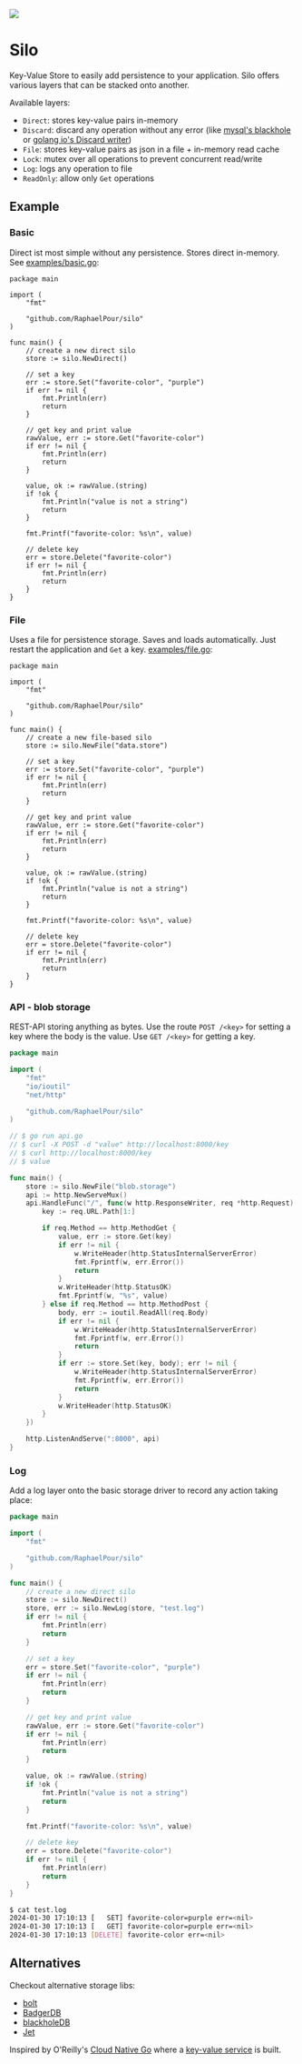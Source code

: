![](logo.png)

# Silo

Key-Value Store to easily add persistence to your application. Silo offers various layers that can be stacked onto
another.

Available layers:

- `Direct`: stores key-value pairs in-memory
- `Discard`: discard any operation without any error (like [mysql's blackhole](https://dev.mysql.com/doc/refman/8.0/en/blackhole-storage-engine.html) or [golang io's Discard writer](https://pkg.go.dev/io#Discard)) 
- `File`: stores key-value pairs as json in a file + in-memory read cache
- `Lock`: mutex over all operations to prevent concurrent read/write
- `Log`: logs any operation to file
- `ReadOnly`: allow only `Get` operations

## Example

### Basic

Direct ist most simple without any persistence. Stores direct in-memory. See [examples/basic.go](examples/basic.go):

```golang
package main

import (
	"fmt"

	"github.com/RaphaelPour/silo"
)

func main() {
	// create a new direct silo
	store := silo.NewDirect()

	// set a key
	err := store.Set("favorite-color", "purple")
	if err != nil {
		fmt.Println(err)
		return
	}

	// get key and print value
	rawValue, err := store.Get("favorite-color")
	if err != nil {
		fmt.Println(err)
		return
	}

	value, ok := rawValue.(string)
	if !ok {
		fmt.Println("value is not a string")
		return
	}

	fmt.Printf("favorite-color: %s\n", value)

	// delete key
	err = store.Delete("favorite-color")
	if err != nil {
		fmt.Println(err)
		return
	}
}
```

### File

Uses a file for persistence storage. Saves and loads automatically. Just restart the application and `Get` a key. [examples/file.go](examples/file.go):

```golang
package main

import (
	"fmt"

	"github.com/RaphaelPour/silo"
)

func main() {
	// create a new file-based silo
	store := silo.NewFile("data.store")

	// set a key
	err := store.Set("favorite-color", "purple")
	if err != nil {
		fmt.Println(err)
		return
	}

	// get key and print value
	rawValue, err := store.Get("favorite-color")
	if err != nil {
		fmt.Println(err)
		return
	}

	value, ok := rawValue.(string)
	if !ok {
		fmt.Println("value is not a string")
		return
	}

	fmt.Printf("favorite-color: %s\n", value)

	// delete key
	err = store.Delete("favorite-color")
	if err != nil {
		fmt.Println(err)
		return
	}
}

```

### API - blob storage

REST-API storing anything as bytes. Use the route `POST /<key>` for setting a key where the body is the value. Use `GET /<key>` for getting a key.

```go
package main

import (
	"fmt"
	"io/ioutil"
	"net/http"

	"github.com/RaphaelPour/silo"
)

// $ go run api.go
// $ curl -X POST -d "value" http://localhost:8000/key
// $ curl http://localhost:8000/key
// $ value

func main() {
	store := silo.NewFile("blob.storage")
	api := http.NewServeMux()
	api.HandleFunc("/", func(w http.ResponseWriter, req *http.Request) {
		key := req.URL.Path[1:]

		if req.Method == http.MethodGet {
			value, err := store.Get(key)
			if err != nil {
				w.WriteHeader(http.StatusInternalServerError)
				fmt.Fprintf(w, err.Error())
				return
			}
			w.WriteHeader(http.StatusOK)
			fmt.Fprintf(w, "%s", value)
		} else if req.Method == http.MethodPost {
			body, err := ioutil.ReadAll(req.Body)
			if err != nil {
				w.WriteHeader(http.StatusInternalServerError)
				fmt.Fprintf(w, err.Error())
				return
			}
			if err := store.Set(key, body); err != nil {
				w.WriteHeader(http.StatusInternalServerError)
				fmt.Fprintf(w, err.Error())
				return
			}
			w.WriteHeader(http.StatusOK)
		}
	})

	http.ListenAndServe(":8000", api)
}
```

### Log

Add a log layer onto the basic storage driver to record any action taking place:

```go
package main

import (
	"fmt"

	"github.com/RaphaelPour/silo"
)

func main() {
	// create a new direct silo
	store := silo.NewDirect()
	store, err := silo.NewLog(store, "test.log")
	if err != nil {
		fmt.Println(err)
		return
	}

	// set a key
	err = store.Set("favorite-color", "purple")
	if err != nil {
		fmt.Println(err)
		return
	}

	// get key and print value
	rawValue, err := store.Get("favorite-color")
	if err != nil {
		fmt.Println(err)
		return
	}

	value, ok := rawValue.(string)
	if !ok {
		fmt.Println("value is not a string")
		return
	}

	fmt.Printf("favorite-color: %s\n", value)

	// delete key
	err = store.Delete("favorite-color")
	if err != nil {
		fmt.Println(err)
		return
	}
}
```

```bash
$ cat test.log
2024-01-30 17:10:13 [   SET] favorite-color=purple err=<nil>
2024-01-30 17:10:13 [   GET] favorite-color=purple err=<nil>
2024-01-30 17:10:13 [DELETE] favorite-color err=<nil>
```

## Alternatives

Checkout alternative storage libs:

- [bolt](https://github.com/boltdb/bolt)
- [BadgerDB](https://github.com/dgraph-io/badger)
- [blackholeDB](https://github.com/bregydoc/blackholeDB)
- [Jet](https://github.com/go-gems/Jet)

Inspired by O'Reilly's [Cloud Native Go](https://www.oreilly.com/library/view/cloud-native-go/9781492076322/) where a [key-value service](https://github.com/cloud-native-go/examples/tree/main/ch05) is built.
